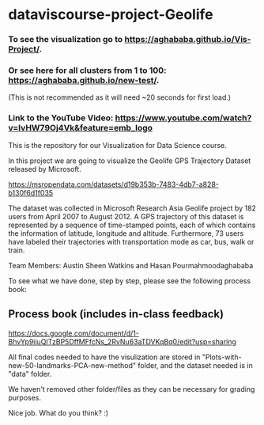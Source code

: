 # dataviscourse-project-Geolife

### To see the visualization go to https://aghababa.github.io/Vis-Project/.

### Or see here for all clusters from 1 to 100: https://aghababa.github.io/new-test/.
(This is not recommended as it will need ~20 seconds for first load.)

### Link to the YouTube Video: https://www.youtube.com/watch?v=IvHW79Oj4Vk&feature=emb_logo

This is the repository for our Visualization for Data Science course. 

In this project we are going to visualize the Geolife GPS Trajectory Dataset released by Microsoft. 

https://msropendata.com/datasets/d19b353b-7483-4db7-a828-b130f6d1f035

The dataset was collected in Microsoft Research Asia Geolife project by 182 users from April 2007 to August 2012. 
A GPS trajectory of this dataset is represented by a sequence of time-stamped points, each of which contains the 
information of latitude, longitude and altitude. Furthermore, 73 users have labeled their trajectories with transportation mode
as car, bus, walk or train. 

Team Members: Austin Sheen Watkins and Hasan Pourmahmoodaghababa

To see what we have done, step by step, please see the following process book:

## Process book (includes in-class feedback)
https://docs.google.com/document/d/1-BhvYp9iiuQITzBP5DffMFfcNs_2RvNu63aTDVKqBq0/edit?usp=sharing

All final codes needed to have the visulization are stored in "Plots-with-new-50-landmarks-PCA-new-method" 
folder, and the dataset needed is in "data" folder. 

We haven't removed other folder/files as they can be necessary for grading purposes. 

Nice job. What do you think? :)

